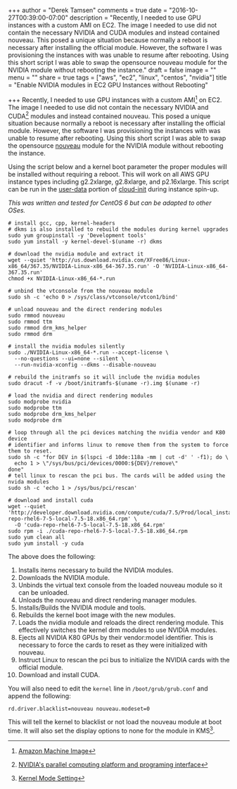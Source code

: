 +++
author = "Derek Tamsen"
comments = true
date = "2016-10-27T00:39:00-07:00"
description = "Recently, I needed to use GPU instances with a custom AMI on EC2. The image I needed to use did not contain the necessary NVIDIA and CUDA modules and instead contained nouveau. This posed a unique situation because normally a reboot is necessary after installing the official module. However, the software I was provisioning the instances with was unable to resume after rebooting. Using this short script I was able to swap the opensource nouveau module for the NVIDIA module without rebooting the instance."
draft = false
image = ""
menu = ""
share = true
tags = ["aws", "ec2", "linux", "centos", "nvidia"]
title = "Enable NVIDIA modules in EC2 GPU Instances without Rebooting"

+++
Recently, I needed to use GPU instances with a custom AMI[^ami] on EC2. The image I needed to use did not contain the necessary NVIDIA and CUDA[^cuda] modules and instead contained nouveau. This posed a unique situation because normally a reboot is necessary after installing the official module. However, the software I was provisioning the instances with was unable to resume after rebooting. Using this short script I was able to swap the opensource [nouveau](https://nouveau.freedesktop.org/wiki/) module for the NVIDIA module without rebooting the instance.

Using the script below and a kernel boot parameter the proper modules will be installed without requiring a reboot. This will work on all AWS GPU instance types including g2.2xlarge, g2.8xlarge, and p2.16xlarge. This script can be run in the [user-data](http://docs.aws.amazon.com/AWSEC2/latest/UserGuide/ec2-instance-metadata.html#instancedata-add-user-data) portion of [cloud-init](https://cloudinit.readthedocs.io/en/latest/) during instance spin-up.

_This was written and tested for CentOS 6 but can be adapted to other OSes._

```shell
# install gcc, cpp, kernel-headers
# dkms is also installed to rebuild the modules during kernel upgrades
sudo yum groupinstall -y 'Development tools'
sudo yum install -y kernel-devel-$(uname -r) dkms

# download the nvidia module and extract it
wget --quiet 'http://us.download.nvidia.com/XFree86/Linux-x86_64/367.35/NVIDIA-Linux-x86_64-367.35.run' -O 'NVIDIA-Linux-x86_64-367.35.run'
chmod +x NVIDIA-Linux-x86_64-*.run

# unbind the vtconsole from the nouveau module
sudo sh -c 'echo 0 > /sys/class/vtconsole/vtcon1/bind'

# unload nouveau and the direct rendering modules
sudo rmmod nouveau
sudo rmmod ttm
sudo rmmod drm_kms_helper
sudo rmmod drm

# install the nvidia modules silently
sudo ./NVIDIA-Linux-x86_64-*.run --accept-license \
  --no-questions --ui=none --silent \
  --run-nvidia-xconfig --dkms --disable-nouveau

# rebuild the initramfs so it will include the nvidia modules
sudo dracut -f -v /boot/initramfs-$(uname -r).img $(uname -r)

# load the nvidia and direct rendering modules
sudo modprobe nvidia
sudo modprobe ttm
sudo modprobe drm_kms_helper
sudo modprobe drm

# loop through all the pci devices matching the nvidia vendor and K80 device
# identifier and informs linux to remove them from the system to force them to reset.
sudo sh -c "for DEV in $(lspci -d 10de:118a -mm | cut -d' ' -f1); do \
  echo 1 > \"/sys/bus/pci/devices/0000:${DEV}/remove\"
done"
# tell linux to rescan the pci bus. The cards will be added using the nvida modules
sudo sh -c 'echo 1 > /sys/bus/pci/rescan'

# download and install cuda
wget --quiet 'http://developer.download.nvidia.com/compute/cuda/7.5/Prod/local_installers/cuda-repo-rhel6-7-5-local-7.5-18.x86_64.rpm' \
  -O 'cuda-repo-rhel6-7-5-local-7.5-18.x86_64.rpm'
sudo rpm -i ./cuda-repo-rhel6-7-5-local-7.5-18.x86_64.rpm
sudo yum clean all
sudo yum install -y cuda
```

The above does the following:

  1. Installs items necessary to build the NVIDIA modules.
  2. Downloads the NVIDIA module.
  3. Unbinds the virtual text console from the loaded nouveau module so it can be unloaded.
  4. Unloads the nouveau and direct rendering manager modules.
  5. Installs/Builds the NVIDIA module and tools.
  6. Rebuilds the kernel boot image with the new modules.
  7. Loads the nvidia module and reloads the direct rendering module. This effectively switches the kernel drm modules to use NVIDIA modules.
  8. Ejects all NVIDIA K80 GPUs by their vendor:model identifier. This is necessary to force the cards to reset as they were initialized with nouveau.
  9. Instruct Linux to rescan the pci bus to initialize the NVIDIA cards with the official module.
  10. Download and install CUDA.

You will also need to edit the `kernel` line in `/boot/grub/grub.conf` and append the following:

```shell
rd.driver.blacklist=nouveau nouveau.modeset=0
```

This will tell the kernel to blacklist or not load the nouveau module at boot time. It will also set the display options to none for the module in KMS[^kms].

[^ec2]: Amazon [Elastic Compute Cloud](https://aws.amazon.com/ec2/)
[^ami]: [Amazon Machine Image](http://docs.aws.amazon.com/AWSEC2/latest/UserGuide/AMIs.html)
[^cuda]: [NVIDIA's parallel computing platform and programing interface](http://www.nvidia.com/object/cuda_home_new.html)
[^kms]: [Kernel Mode Setting](https://en.wikipedia.org/wiki/Mode_setting)
